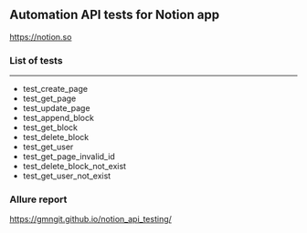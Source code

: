 ## Automation API tests for Notion app
https://notion.so

### List of tests

---

- test_create_page
- test_get_page
- test_update_page
- test_append_block
- test_get_block
- test_delete_block
- test_get_user
- test_get_page_invalid_id
- test_delete_block_not_exist
- test_get_user_not_exist

### Allure report
https://gmngit.github.io/notion_api_testing/

